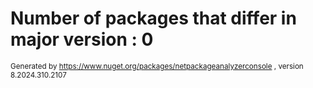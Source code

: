 
# Number of packages that differ in major version : 0

<small>Generated  by https://www.nuget.org/packages/netpackageanalyzerconsole , version 8.2024.310.2107</small>
